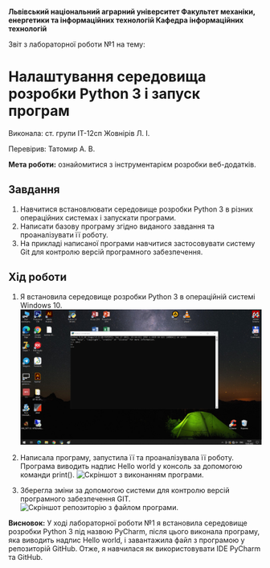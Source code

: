 ﻿**Львівський національний аграрний університет
Факультет механіки, енергетики та інформаційних технологій
Кафедра інформаційних технологій**

Звіт з лабораторної роботи №1
на тему: 

# Налаштування середовища розробки                   Python 3 і запуск програм

Виконала: ст. групи ІТ-12сп Жовнірів Л. І.

Перевірив: Татомир А. В.

**Мета роботи:** ознайомитися з інструментарієм розробки веб-додатків.

## Завдання
1. Навчитися встановлювати середовище розробки Python 3 в різних операційних системах і запускати програми.
2. Написати базову програму згідно виданого завдання та проаналізувати її роботу.
3. На прикладі написаної програми навчитися застосовувати систему Git для контролю версій  програмного забезпечення.

## Хід роботи
1. Я встановила середовище розробки Python 3 в операційній системі Windows 10.
![Скріншот середовища розробки.](/11.png)

2. Написала програму, запустила її та проаналізувала її роботу. Програма виводить надпис Hello world у консоль за допомогою команди print().
![Скріншот з виконанням програми.](/12.png)
3. Зберегла зміни за допомогою системи для контролю версій програмного забезпечення GIT.
![Скріншот репозиторію з файлом програми.](/13.png)

**Висновок:** У ході лабораторної роботи №1 я встановила середовище розробки Python 3 під назвою PyCharm, після цього виконала програму, яка виводить надпис Hello world, і завантажила файл з програмою у репозиторій GitHub. Отже, я навчилася як використовувати IDE PyCharm та GitHub.
